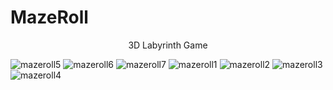 # MazeRoll
<p align="center">
3D Labyrinth Game
</p>

![mazeroll5](https://user-images.githubusercontent.com/82179486/230603014-11fac5f4-daaf-478a-9454-f3ac5d55a6d2.png)
![mazeroll6](https://user-images.githubusercontent.com/82179486/230603038-0232f048-0709-4d75-936d-f30b2181b0b9.png)
![mazeroll7](https://user-images.githubusercontent.com/82179486/230603034-7c573a1b-5c84-4b86-8144-81c000b8f808.png)
![mazeroll1](https://user-images.githubusercontent.com/82179486/230602576-798bcfe4-3603-4d17-91bb-fe6932cdf181.jpg)
![mazeroll2](https://user-images.githubusercontent.com/82179486/230602587-68aa74ac-7d13-4c2c-95f8-7bac899517ca.jpg)
![mazeroll3](https://user-images.githubusercontent.com/82179486/230602588-dc3cf267-60dc-4bb2-9b9e-d8ecb2c1eb69.jpg)
![mazeroll4](https://user-images.githubusercontent.com/82179486/230602591-d92f9209-a132-4e95-899f-db97468866c8.jpg)
